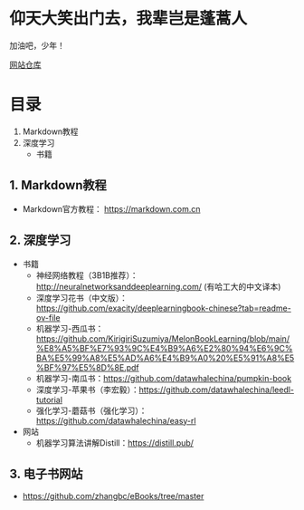 # 仰天大笑出门去，我辈岂是蓬蒿人

加油吧，少年！

[网站仓库](https://github.com/wonderNefelibata/wonderNefelibata.github.io)

# 目录
1. Markdown教程
2. 深度学习
   - 书籍

## 1. Markdown教程

- Markdown官方教程： <https://markdown.com.cn>

## 2. 深度学习  
- 书籍
   - 神经网络教程（3B1B推荐）：<http://neuralnetworksanddeeplearning.com/>     (有哈工大的中文译本)
   - 深度学习花书（中文版）：<https://github.com/exacity/deeplearningbook-chinese?tab=readme-ov-file>
   - 机器学习-西瓜书：<https://github.com/KirigiriSuzumiya/MelonBookLearning/blob/main/%E8%A5%BF%E7%93%9C%E4%B9%A6%E2%80%94%E6%9C%BA%E5%99%A8%E5%AD%A6%E4%B9%A0%20%E5%91%A8%E5%BF%97%E5%8D%8E.pdf>
   - 机器学习-南瓜书：<https://github.com/datawhalechina/pumpkin-book>
   - 深度学习-苹果书（李宏毅）：<https://github.com/datawhalechina/leedl-tutorial>
   - 强化学习-蘑菇书（强化学习）：<https://github.com/datawhalechina/easy-rl>
- 网站
   - 机器学习算法讲解Distill：<https://distill.pub/>
 
## 3. 电子书网站

- <https://github.com/zhangbc/eBooks/tree/master> 


